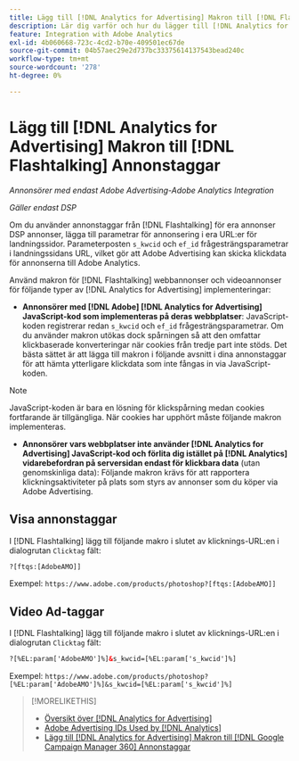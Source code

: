```yaml
---
title: Lägg till [!DNL Analytics for Advertising] Makron till [!DNL Flashtalking] Annonstaggar
description: Lär dig varför och hur du lägger till [!DNL Analytics for Advertising] makron till [!DNL Flashtalking] annonstaggar
feature: Integration with Adobe Analytics
exl-id: 4b060668-723c-4cd2-b70e-409501ec67de
source-git-commit: 04b57aec29e2d737bc33375614137543bead240c
workflow-type: tm+mt
source-wordcount: '278'
ht-degree: 0%

---
```


# Lägg till [!DNL Analytics for Advertising] Makron till [!DNL Flashtalking] Annonstaggar

*Annonsörer med endast Adobe Advertising-Adobe Analytics Integration*

*Gäller endast DSP*

Om du använder annonstaggar från [!DNL Flashtalking] för era annonser DSP annonser, lägga till parametrar för annonsering i era URL:er för landningssidor. Parameterposten `s_kwcid` och `ef_id` frågesträngsparametrar i landningssidans URL, vilket gör att Adobe Advertising kan skicka klickdata för annonserna till Adobe Analytics.

Använd makron för [!DNL Flashtalking] webbannonser och videoannonser för följande typer av [!DNL Analytics for Advertising] implementeringar:

* **Annonsörer med [!DNL Adobe] [!DNL Analytics for Advertising] JavaScript-kod som implementeras på deras webbplatser**: JavaScript-koden registrerar redan `s_kwcid` och `ef_id` frågesträngsparametrar. Om du använder makron utökas dock spårningen så att den omfattar klickbaserade konverteringar när cookies från tredje part inte stöds. Det bästa sättet är att lägga till makron i följande avsnitt i dina annonstaggar för att hämta ytterligare klickdata som inte fångas in via JavaScript-koden.

>[!NOTE]
>
>JavaScript-koden är bara en lösning för klickspårning medan cookies fortfarande är tillgängliga. När cookies har upphört måste följande makron implementeras.

* **Annonsörer vars webbplatser inte använder [!DNL Analytics for Advertising] JavaScript-kod och förlita dig istället på [!DNL Analytics] vidarebefordran på serversidan endast för klickbara data** (utan genomskinliga data): Följande makron krävs för att rapportera klickningsaktiviteter på plats som styrs av annonser som du köper via Adobe Advertising.

## Visa annonstaggar

I [!DNL Flashtalking] lägg till följande makro i slutet av klicknings-URL:en i dialogrutan `Clicktag` fält:

```html
?[ftqs:[AdobeAMO]]
```

Exempel:  `https://www.adobe.com/products/photoshop?[ftqs:[AdobeAMO]]`

## Video Ad-taggar

I [!DNL Flashtalking] lägg till följande makro i slutet av klicknings-URL:en i dialogrutan `Clicktag` fält:

```html
?[%EL:param['AdobeAMO']%]&s_kwcid=[%EL:param['s_kwcid']%]
```

Exempel:  `https://www.adobe.com/products/photoshop?[%EL:param['AdobeAMO']%]&s_kwcid=[%EL:param['s_kwcid']%]`

>[!MORELIKETHIS]
>
>* [Översikt över [!DNL Analytics for Advertising]](overview.md)
>* [Adobe Advertising IDs Used by [!DNL Analytics]](/help/integrations/analytics/ids.md)
>* [Lägg till [!DNL Analytics for Advertising] Makron till [!DNL Google Campaign Manager 360] Annonstaggar](/help/integrations/analytics/macros-google-campaign-manager.md)

